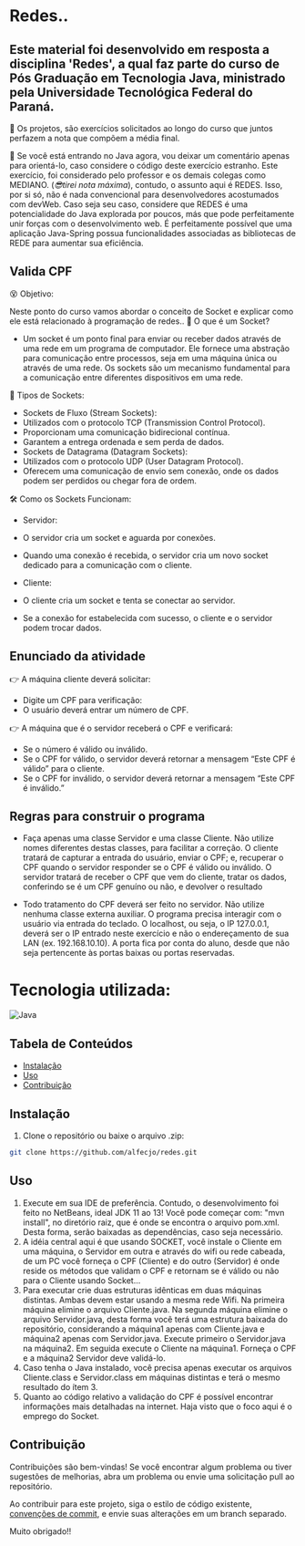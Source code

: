 # Redes..

## Este material foi desenvolvido em resposta a disciplina 'Redes', a qual faz parte do curso de Pós Graduação em Tecnologia Java, ministrado pela Universidade Tecnológica Federal do Paraná.
🎉 Os projetos, são exercícios solicitados ao longo do curso que juntos perfazem a nota que compõem a média final.

🥋 Se você está entrando no Java agora, vou deixar um comentário apenas para orientá-lo, caso considere o código deste exercício estranho. Este exercício, foi considerado pelo professor e os demais colegas como MEDIANO. (_😎tirei nota máxima_), contudo, o assunto aqui é REDES. Isso, por si só, não é nada convencional para desenvolvedores acostumados com devWeb. Caso seja seu caso, considere que REDES é uma potencialidade do Java explorada por poucos, más que pode perfeitamente unir forças com o desenvolvimento web. É perfeitamente possível que uma aplicação Java-Spring possua funcionalidades associadas as bibliotecas de REDE para aumentar sua eficiência.

## Valida CPF

😵 Objetivo:

Neste ponto do curso vamos abordar o conceito de Socket e explicar como ele está relacionado à programação de redes..
📶 O que é um Socket?
- Um socket é um ponto final para enviar ou receber dados através de uma rede em um programa de computador. Ele fornece uma abstração para comunicação entre processos, seja em uma máquina única ou através de uma rede. Os sockets são um mecanismo fundamental para a comunicação entre diferentes dispositivos em uma rede.

🧭 Tipos de Sockets:
- Sockets de Fluxo (Stream Sockets):
- Utilizados com o protocolo TCP (Transmission Control Protocol).
- Proporcionam uma comunicação bidirecional contínua.
- Garantem a entrega ordenada e sem perda de dados.
- Sockets de Datagrama (Datagram Sockets):
- Utilizados com o protocolo UDP (User Datagram Protocol).
- Oferecem uma comunicação de envio sem conexão, onde os dados podem ser perdidos ou chegar fora de ordem.

🛠️ Como os Sockets Funcionam:

- Servidor:
- O servidor cria um socket e aguarda por conexões.
- Quando uma conexão é recebida, o servidor cria um novo socket dedicado para a comunicação com o cliente.

- Cliente:
- O cliente cria um socket e tenta se conectar ao servidor.
- Se a conexão for estabelecida com sucesso, o cliente e o servidor podem trocar dados.

## Enunciado da atividade
👉 A máquina cliente deverá solicitar:
- Digite um CPF para verificação:
- O usuário deverá entrar um número de CPF.

👉 A máquina que é o servidor receberá o CPF e verificará:
- Se o número é válido ou inválido.
- Se o CPF for válido, o servidor deverá retornar a mensagem “Este CPF é válido” para o cliente.
- Se o CPF for inválido, o servidor deverá retornar a mensagem “Este CPF é inválido.”

## Regras para construir o programa
- Faça apenas uma classe Servidor e uma classe Cliente. Não utilize nomes diferentes 
destas classes, para facilitar a correção. O cliente tratará de capturar a entrada do 
usuário, enviar o CPF; e, recuperar o CPF quando o servidor responder se o CPF é válido 
ou inválido. O servidor tratará de receber o CPF que vem do cliente, tratar os dados, 
conferindo se é um CPF genuíno ou não, e devolver o resultado

- Todo tratamento do CPF deverá ser feito no servidor. Não utilize nenhuma classe 
externa auxiliar. O programa precisa interagir com o usuário via entrada do teclado. O 
localhost, ou seja, o IP 127.0.0.1, deverá ser o IP entrado neste exercício e não o 
endereçamento de sua LAN (ex. 192.168.10.10). A porta fica por conta do aluno, desde 
que não seja pertencente às portas baixas ou portas reservadas.

# Tecnologia utilizada:

![Java](https://img.shields.io/badge/java-%23ED8B00.svg?style=for-the-badge&logo=openjdk&logoColor=white)

## Tabela de Conteúdos

- [Instalação](#Instalação)
- [Uso](#Uso)
- [Contribuição](#Contribuição)

## Instalação

1. Clone o repositório ou baixe o arquivo .zip:

```bash
git clone https://github.com/alfecjo/redes.git
```
## Uso

1. Execute em sua IDE de preferência. Contudo, o desenvolvimento foi feito no NetBeans, ideal JDK 11 ao 13! Você pode começar com: "mvn install", no diretório raiz, que é onde se    encontra o arquivo pom.xml. Desta forma, serão baixadas as dependências, caso seja necessário.
2. A idéia central aqui é que usando SOCKET, você instale o Cliente em uma máquina, o Servidor em outra e através do wifi ou rede cabeada, de um PC você forneça o CPF
   (Cliente) e do outro (Servidor) é onde reside os métodos que validam o CPF e retornam se é válido ou não para o Cliente usando Socket...
3. Para executar crie duas estruturas idênticas em duas máquinas distintas. Ambas devem estar usando a mesma rede Wifi. Na primeira máquina elimine o arquivo Cliente.java.
   Na segunda máquina elimine o arquivo Servidor.java, desta forma você terá uma estrutura baixada do repositório, considerando a máquina1 apenas com Cliente.java e máquina2
   apenas com Servidor.java. Execute primeiro o Servidor.java na máquina2. Em seguida execute o Cliente na máquina1. Forneça o CPF e a máquina2 Servidor deve validá-lo.
4. Caso tenha o Java instalado, você precisa apenas executar os arquivos Cliente.class e Servidor.class em máquinas distintas e terá o mesmo resultado do ítem 3.
5. Quanto ao código relativo a validação do CPF é possível encontrar informações mais detalhadas na internet. Haja visto que o foco aqui é o emprego do Socket.

## Contribuição

Contribuições são bem-vindas! Se você encontrar algum problema ou tiver sugestões de melhorias, abra um problema ou envie uma solicitação pull ao repositório.

Ao contribuir para este projeto, siga o estilo de código existente, [convenções de commit](https://www.conventionalcommits.org/en/v1.0.0/), e envie suas alterações em um branch separado.

Muito obrigado!!




